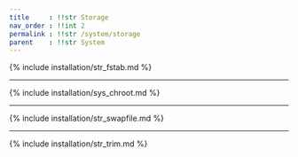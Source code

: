 ```yaml
---
title     : !!str Storage
nav_order : !!int 2
permalink : !!str /system/storage
parent    : !!str System
---
```


{% include installation/str_fstab.md %}

---

{% include installation/sys_chroot.md %}

---

{% include installation/str_swapfile.md %}

---

{% include installation/str_trim.md %}
